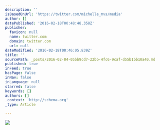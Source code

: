 ```yaml
---
description: ''
isBasedOnUrl: 'https://twitter.com/michelle_mvs/media'
author: []
datePublished: '2016-02-18T00:48:48.358Z'
publisher:
  favicon: null
  name: twitter.com
  domain: twitter.com
  url: null
dateModified: '2016-02-18T00:46:05.839Z'
title: ''
sourcePath: _posts/2016-02-04-05bb9cd7-22bb-4fc6-9caf-d55b1bb10a40.md
published: true
inFeed: true
hasPage: false
inNav: false
inLanguage: null
starred: false
keywords: []
authors: []
_context: 'http://schema.org'
_type: Article

---
```

![](https://pbs.twimg.com/media/CZ6OyolVIAAWdjX.jpg)